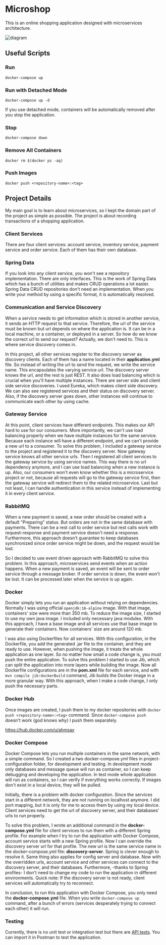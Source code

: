 # Microshop
This is an online shopping application designed with microservices architecture.

<img src="https://user-images.githubusercontent.com/22731894/125931833-2a7e28cd-703e-4e4c-a16a-0f307d21410c.png" alt="diagram">

## Useful Scripts

### Run

`docker-compose up`

### Run with Detached Mode

`docker-compose up -d`

If you use detached mode, containers will be automatically removed after you stop the application.

### Stop

`docker-compose down`

### Remove All Containers

`docker rm $(docker ps -aq)`

### Push Images

`docker push <repository-name>:<tag>`

## Project Details

My main goal is to learn about microservices, so I kept the domain part of the project as simple as possible. The
project is about recording transactions of a shopping application.

### Client Services

There are four client services: account service, inventory service, payment service and order service. Each of them has
their own database.

### Spring Data

If you look into any client service, you won't see a repository implementation. There are only interfaces. This is the
work of Spring Data which has a bunch of utilities and makes CRUD operations a lot easier. Spring Data CRUD repositories
don't need an implementation. When you write your method by using a specific format, it is automatically resolved.

### Communication and Service Discovery

When a service needs to get information which is stored in another service, it sends an HTTP request to that service.
Therefore, the url of the service must be known but url depends on where the application is. It can be in a local
machine, or a container, or deployed in a server. So how do we know the correct url to send our request? Actually, we
don't need to. This is where service discovery comes in.

In this project, all other services register to the discovery server as discovery clients. Each of them has a name
located in their <b>application.yml</b> file. So instead of writing the url to send the request, we write the service
name. This encapsulates the varying service url. The discovery server knows the url, and the rest is just REST. It also
does load balancing which is crucial when you'll have multiple instances. There are server side and client side service
discoveries. I used Eureka, which makes client side discovery. We can also see registered services and their status on
discovery server. Also, if the discovery server goes
down, other instances will continue to communicate each other by using cache.

### Gateway Service

At this point, client services have different endpoints. This makes our API hard to use for our consumers. More
importantly, we can't use load balancing properly when we have multiple instances for the same service. Because each
instance will have a different endpoint, and we can't provide a new url to a consumer. To solve this problem, I included
a gateway service to the project and registered it to the discovery server. Now gateway service knows all other service
urls. Then I registered all client services to the gateway service by using service names. This way there is no url
dependency anymore, and I can use load balancing when a new instance is up. Also, our consumers won't even know whether
this is a microservice project or not, because all requests will go to the gateway service first, then the gateway
service will redirect them to the related microservice. Last but not least, I can handle authentication in this service
instead of implementing it in every client service.

### RabbitMQ

When a new payment is saved, a new order should be created with a default "Preparing" status. But orders are not in the
same database with payments. There can be a rest call to order service but rest calls work with request-response and
payment service doesn't need a response. Furthermore, this approach doesn't guarantee to keep databases synchronized
since order service might be down, and the request would be lost.

So I decided to use event driven approach with RabbitMQ to solve this problem. In this approach, microservices send
events when an action happens. When a new payment is saved, an event will be sent to order service through a message
broker. If order service is down, the event won't be lost. It can be processed later when the service is up again.

### Docker

Docker simply lets you run an application without relying on dependencies. Normally I was using official `openjdk:16-alpine` 
image. With that image, containers' size were more than 350 mb. To reduce the image size, I started to use my own java
image. I included only necessary java modules. With this approach, I have a base image and all services use that base image
to generate their containers. Now containers' size are around 120 mb.

I was also using Dockerfiles for all services. With this configuration, in the Dockerfile, you add the generated .jar file 
to the container, and they are ready to use. However, when pushing the image, it treats the whole application as one layer.
So no matter how small a code change is, you must push the entire application. To solve this problem I started to use Jib,
which can split the application into more layers while building the image. Now all Dockerfile configurations are in the
<b>pom.xml</b> file for each service, and with `mvn compile jib:dockerBuild` command, Jib
builds the Docker image in a more granular way. With this approach, when I make a code change, I only push the necessary
parts.


### Docker Hub

Once images are created, I push them to my docker repositories with `docker push <repository-name>:<tag>` command.
Since `docker-compose push` doesn't work (god knows why) I push them separately.

https://hub.docker.com/u/ahmsay

### Docker Compose

Docker Compose lets you run multiple containers in the same network, with a simple command. So I created a two
docker-compose.yml files in project-configuration folder, for development and testing. In development mode only
databases and message queue will run as container, so I can keep debugging and developing the application. In test mode
whole application will run as containers, so I can verify if everything works correctly. If images don't exist in a
local device, they will be pulled.

Initially, there is a problem with docker configuration. Since the services start in a different network, they are not
running on localhost anymore. I did port mapping, but it is only for me to access them by using my local device. Client
services need to get the url of discovery server, and their databases' urls to run properly.

To solve this problem, I wrote an additional command in the <b>docker-compose.yml</b> file for client services to run
them with a different Spring profile. For example when I try to run the application with Docker Compose, account service
starts with a new Spring profile. Now I can override the discovery server url for that profile. The new url is the same
service name in the docker-compose.yml file: <b>discovery-server</b>. Spring is clever enough to resolve it. Same thing
also applies for config server and database. Now with the overridden urls, account service and other services can
connect to the discovery server, and their databases. Furthermore, -thanks to Spring profiles- I don't
need to change my code to run the application in different environments. Quick note: If the discovery server is not ready,
client services will automatically try to reconnect.

In conclusion, to run this application with Docker Compose, you only need the <b>docker-compose.yml</b> file. When you
write `docker-compose up` command, after a bunch of errors (services desperately trying to connect each other) it will
run.

### Testing

Currently, there is no unit test or integration test but there
are <a href="https://github.com/ahmsay/Microshop/blob/master/project-configuration/microshop.postman_collection.json" target="_blank">
API tests</a>. You can import it in Postman to test the application.
